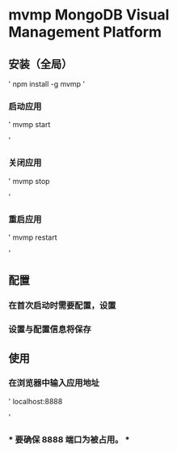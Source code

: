 # mvmp   MongoDB Visual Management Platform

##  安装（全局）

'
  npm install -g mvmp
'


###  启动应用

'
  mvmp start

'
###  关闭应用

'
  mvmp stop

'

###  重启应用

'
  mvmp restart

'

##  配置

### 在首次启动时需要配置，设置

### 设置与配置信息将保存


##  使用

### 在浏览器中输入应用地址

 '
    localhost:8888

 '

### * 要确保 8888 端口为被占用。 *